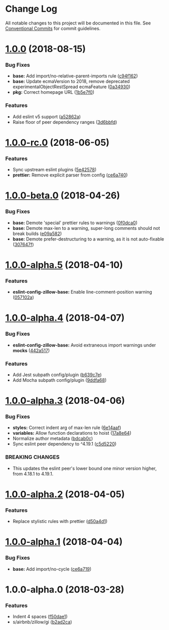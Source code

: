 # Change Log

All notable changes to this project will be documented in this file.
See [Conventional Commits](https://conventionalcommits.org) for commit guidelines.

<a name="1.0.0"></a>
# [1.0.0](https://github.com/zillow/javascript/compare/eslint-config-zillow-base@1.0.0-rc.0...eslint-config-zillow-base@1.0.0) (2018-08-15)


### Bug Fixes

* **base:** Add import/no-relative-parent-imports rule ([c94f162](https://github.com/zillow/javascript/commit/c94f162))
* **base:** Update ecmaVersion to 2018, remove deprecated experimentalObjectRestSpread ecmaFeature ([0a34930](https://github.com/zillow/javascript/commit/0a34930))
* **pkg:** Correct homepage URL ([1b5e7f0](https://github.com/zillow/javascript/commit/1b5e7f0))


### Features

* Add eslint v5 support ([a52862a](https://github.com/zillow/javascript/commit/a52862a))
* Raise floor of peer dependency ranges ([3d6bbfd](https://github.com/zillow/javascript/commit/3d6bbfd))





<a name="1.0.0-rc.0"></a>
# [1.0.0-rc.0](https://github.com/zillow/javascript/compare/eslint-config-zillow-base@1.0.0-beta.0...eslint-config-zillow-base@1.0.0-rc.0) (2018-06-05)


### Features

* Sync upstream eslint plugins ([5e42578](https://github.com/zillow/javascript/commit/5e42578))
* **prettier:** Remove explicit parser from config ([ce6a740](https://github.com/zillow/javascript/commit/ce6a740))





<a name="1.0.0-beta.0"></a>
# [1.0.0-beta.0](https://github.com/zillow/javascript/compare/eslint-config-zillow-base@1.0.0-alpha.5...eslint-config-zillow-base@1.0.0-beta.0) (2018-04-26)


### Bug Fixes

* **base:** Demote 'special' prettier rules to warnings ([0f0dca0](https://github.com/zillow/javascript/commit/0f0dca0))
* **base:** Demote max-len to a warning, super-long comments should not break builds ([e09a582](https://github.com/zillow/javascript/commit/e09a582))
* **base:** Demote prefer-destructuring to a warning, as it is not auto-fixable ([307647f](https://github.com/zillow/javascript/commit/307647f))





<a name="1.0.0-alpha.5"></a>
# [1.0.0-alpha.5](https://github.com/zillow/javascript/compare/eslint-config-zillow-base@1.0.0-alpha.4...eslint-config-zillow-base@1.0.0-alpha.5) (2018-04-10)


### Features

* **eslint-config-zillow-base:** Enable line-comment-position warning ([057102a](https://github.com/zillow/javascript/commit/057102a))





<a name="1.0.0-alpha.4"></a>
# [1.0.0-alpha.4](https://github.com/zillow/javascript/compare/eslint-config-zillow-base@1.0.0-alpha.3...eslint-config-zillow-base@1.0.0-alpha.4) (2018-04-07)


### Bug Fixes

* **eslint-config-zillow-base:** Avoid extraneous import warnings under __mocks__ ([442a517](https://github.com/zillow/javascript/commit/442a517))


### Features

* Add Jest subpath config/plugin ([b639c7e](https://github.com/zillow/javascript/commit/b639c7e))
* Add Mocha subpath config/plugin ([9ddfa68](https://github.com/zillow/javascript/commit/9ddfa68))





<a name="1.0.0-alpha.3"></a>
# [1.0.0-alpha.3](https://github.com/zillow/javascript/compare/eslint-config-zillow-base@1.0.0-alpha.2...eslint-config-zillow-base@1.0.0-alpha.3) (2018-04-06)


### Bug Fixes

* **styles:** Correct indent arg of max-len rule ([6e14aaf](https://github.com/zillow/javascript/commit/6e14aaf))
* **variables:** Allow function declarations to hoist ([17a8e64](https://github.com/zillow/javascript/commit/17a8e64))
* Normalize author metadata ([bdcab0c](https://github.com/zillow/javascript/commit/bdcab0c))
* Sync eslint peer dependency to ^4.19.1 ([c5d5220](https://github.com/zillow/javascript/commit/c5d5220))


### BREAKING CHANGES

* This updates the eslint peer's lower bound one minor version higher, from 4.18.1 to 4.19.1.





<a name="1.0.0-alpha.2"></a>
# [1.0.0-alpha.2](https://github.com/zillow/javascript/compare/eslint-config-zillow-base@1.0.0-alpha.1...eslint-config-zillow-base@1.0.0-alpha.2) (2018-04-05)


### Features

* Replace stylistic rules with prettier ([d50a4d1](https://github.com/zillow/javascript/commit/d50a4d1))





<a name="1.0.0-alpha.1"></a>
# [1.0.0-alpha.1](https://github.com/zillow/javascript/compare/eslint-config-zillow-base@1.0.0-alpha.0...eslint-config-zillow-base@1.0.0-alpha.1) (2018-04-04)


### Bug Fixes

* **base:** Add import/no-cycle ([ce6a719](https://github.com/zillow/javascript/commit/ce6a719))





<a name="1.0.0-alpha.0"></a>
# 1.0.0-alpha.0 (2018-03-28)


### Features

* Indent 4 spaces ([f50dae1](https://github.com/zillow/javascript/commit/f50dae1))
* s/airbnb/zillow/gi ([b2ad2ca](https://github.com/zillow/javascript/commit/b2ad2ca))
